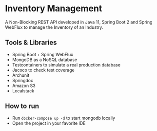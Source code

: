 # Inventory Management

A Non-Blocking REST API developed in Java 11, Spring Boot 2 and Spring WebFlux to manage the Inventory of an Industry.

## Tools & Libraries

* Spring Boot + Spring WebFlux
* MongoDB as a NoSQL database
* Testcontainers to simulate a real production database 
* Jacoco to check test coverage 
* Archunit
* Springdoc
* Amazon S3
* Localstack

## How to run

* Run `docker-compose up -d` to start mongodb locally
* Open the project in your favorite IDE
